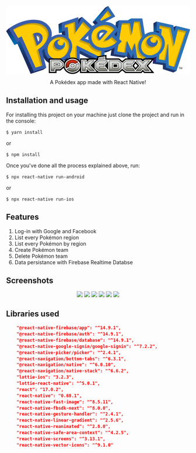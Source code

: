 <img src="./src/assets/images/app_logo@3x.png" align="center" />
<p align="center"> A Pokédex app made with React Native! </p>


## <a name="installation"></a> Installation and usage

For installing this project on your machine just clone the project and run in the console: 
```console
$ yarn install
```
or
```console
$ npm install
```

Once you've done all the process explained above, run:
```console
$ npx react-native run-android
```
or
```console
$ npx react-native run-ios
```

## <a name="features"></a> Features

1. Log-in with Google and Facebook
2. List every Pokémon region
3. List every Pokémon by region
4. Create Pokémon team
5. Delete Pokémon team
6. Data persistance with Firebase Realtime Databse

## <a name="screenshot"></a> Screenshots

<p align="center">
   <img src="https://user-images.githubusercontent.com/36211892/166177310-f7555469-a143-4367-b872-5e6576e235d3.png" width="250"/>
   <img src="https://user-images.githubusercontent.com/36211892/166177325-6a83310c-3f2f-4e71-81be-716e9a03f5b1.png" width="250"/>
   <img src="https://user-images.githubusercontent.com/36211892/166177527-a37ae5d7-a867-48ff-a3bb-2db008c615d6.png" width="250"/>
   <img src="https://user-images.githubusercontent.com/36211892/166177574-59a89049-9a14-446a-bb44-6a446efee0f0.png" width="250"/>
   <img src="https://user-images.githubusercontent.com/36211892/166177626-b4ba5b49-b2d2-49ad-bf8b-4b4f81f8dfd3.png" width="250"/>
   <img src="https://user-images.githubusercontent.com/36211892/166178146-0f7fdf36-8ecd-4bb9-bd52-da78d7826bc5.png" width="250"/>
</p>

## <a name="screenshot"></a> Libraries used
```json
    "@react-native-firebase/app": "^14.9.1",
    "@react-native-firebase/auth": "^14.9.1",
    "@react-native-firebase/database": "^14.9.1",
    "@react-native-google-signin/google-signin": "^7.2.2",
    "@react-native-picker/picker": "^2.4.1",
    "@react-navigation/bottom-tabs": "^6.3.1",
    "@react-navigation/native": "^6.0.10",
    "@react-navigation/native-stack": "^6.6.2",
    "lottie-ios": "3.2.3",
    "lottie-react-native": "^5.0.1",
    "react": "17.0.2",
    "react-native": "0.68.1",
    "react-native-fast-image": "^8.5.11",
    "react-native-fbsdk-next": "^8.0.0",
    "react-native-gesture-handler": "^2.4.1",
    "react-native-linear-gradient": "^2.5.6",
    "react-native-reanimated": "^2.8.0",
    "react-native-safe-area-context": "^4.2.5",
    "react-native-screens": "^3.13.1",
    "react-native-vector-icons": "^9.1.0"
```
